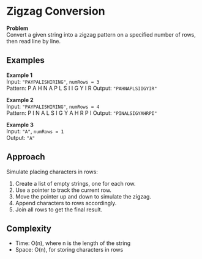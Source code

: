 # Zigzag Conversion

**Problem**  
Convert a given string into a zigzag pattern on a specified number of rows, then read line by line.

## Examples

**Example 1**  
Input: `"PAYPALISHIRING"`, `numRows = 3`  
Pattern:
P A H N
A P L S I I G
Y I R
Output: `"PAHNAPLSIIGYIR"`

**Example 2**  
Input: `"PAYPALISHIRING"`, `numRows = 4`  
Pattern:
P I N
A L S I G
Y A H R
P I
Output: `"PINALSIGYAHRPI"`

**Example 3**  
Input: `"A"`, `numRows = 1`  
Output: `"A"`

## Approach

Simulate placing characters in rows:
1. Create a list of empty strings, one for each row.
2. Use a pointer to track the current row.
3. Move the pointer up and down to simulate the zigzag.
4. Append characters to rows accordingly.
5. Join all rows to get the final result.

## Complexity

- Time: O(n), where n is the length of the string  
- Space: O(n), for storing characters in rows

